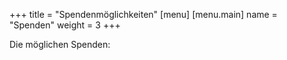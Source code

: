 +++
title = "Spendenmöglichkeiten"
[menu]
    [menu.main]
        name = "Spenden"
        weight = 3
+++

Die möglichen Spenden: